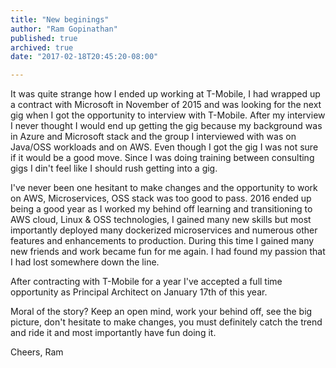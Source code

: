 ```yaml
---
title: "New beginings"
author: "Ram Gopinathan"
published: true
archived: true
date: "2017-02-18T20:45:20-08:00"

---
```


It was quite strange how I ended up working at T-Mobile, I had wrapped up a contract with Microsoft in November of 2015 and was looking for the next gig when I got the opportunity to interview with T-Mobile. After my interview I never thought I would end up getting the gig because my background was in Azure and Microsoft stack and the group I interviewed with was on Java/OSS workloads and on AWS. Even though I got the gig I was not sure if it would be a good move. Since I was doing training between consulting gigs I din't feel like I should rush getting into a gig. 

I've never been one hesitant to make changes and the opportunity to work on AWS, Microservices, OSS stack was too good to pass. 
2016 ended up being a good year as I worked my behind off learning and transitioning to AWS cloud, Linux & OSS technologies, I gained many new skills but most importantly deployed many dockerized microservices and numerous other features and enhancements to production. During this time I gained many new friends and work became fun for me again. I had found my passion that I had lost somewhere down the line.

After contracting with T-Mobile for a year I've accepted a full time opportunity as Principal Architect on January 17th of this year.

Moral of the story? Keep an open mind, work your behind off, see the big picture, don't hesitate to make changes, you must definitely catch the trend and ride it and most importantly have fun doing it.


Cheers,
Ram